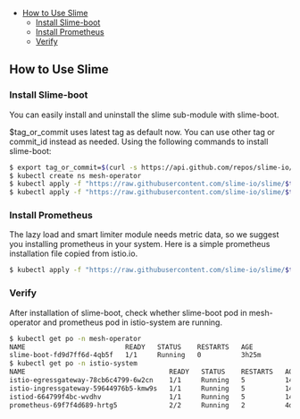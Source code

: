 - [How to Use Slime](#how-to-use-slime)
  - [Install Slime-boot](#install-slime-boot)
  - [Install Prometheus](#install-prometheus)
  - [Verify](#verify)

## How to Use Slime

### Install Slime-boot

You can easily install and uninstall the slime sub-module with slime-boot. 

$tag_or_commit uses latest tag as default now. You can use other tag or commit_id instead as needed. Using the following commands to install slime-boot:

```sh
$ export tag_or_commit=$(curl -s https://api.github.com/repos/slime-io/slime/tags | grep 'name' | cut -d\" -f4 | head -1)
$ kubectl create ns mesh-operator
$ kubectl apply -f "https://raw.githubusercontent.com/slime-io/slime/$tag_or_commit/install/init/crds.yaml"
$ kubectl apply -f "https://raw.githubusercontent.com/slime-io/slime/$tag_or_commit/install/init/deployment_slime-boot.yaml"
```



### Install Prometheus

The lazy load and smart limiter module needs metric data, so we suggest you installing prometheus in your system. Here is a simple prometheus installation file copied from istio.io.

```sh
$ kubectl apply -f "https://raw.githubusercontent.com/slime-io/slime/$tag_or_commit/install/config/prometheus.yaml"
```



### Verify

After installation of slime-boot, check whether slime-boot pod in mesh-operator and prometheus pod in istio-system are running. 

```sh
$ kubectl get po -n mesh-operator
NAME                         READY   STATUS    RESTARTS   AGE
slime-boot-fd9d7ff6d-4qb5f   1/1     Running   0          3h25m
$ kubectl get po -n istio-system
NAME                                    READY   STATUS    RESTARTS   AGE
istio-egressgateway-78cb6c4799-6w2cn    1/1     Running   5          14d
istio-ingressgateway-59644976b5-kmw9s   1/1     Running   5          14d
istiod-664799f4bc-wvdhv                 1/1     Running   5          14d
prometheus-69f7f4d689-hrtg5             2/2     Running   2          4d4h
```

